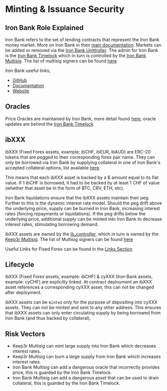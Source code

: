 # Minting & Issuance Security

## Iron Bank Role Explained

Iron Bank refers to the set of lending contracts that represent the Iron Bank money market. More on Iron Bank in their [main documentation](https://docs.ib.xyz/). Markets can be added or removed via the [Iron Bank Unittroller](https://etherscan.io/address/0xAB1c342C7bf5Ec5F02ADEA1c2270670bCa144CbB). The admin for Iron Bank is the [Iron Bank Timelock](https://etherscan.io/address/0x5b12f04e22384b01f42ed14da23eacd21f14ac17#code) which in turn is controlled by the [Iron Bank Multisig](https://etherscan.io/address/0xa5fc0bbfcd05827ed582869b7254b6f141ba84eb#code). The list of multisig signers can be found [here](https://gnosis-safe.io/app/eth:0xA5fC0BbfcD05827ed582869b7254b6f141BA84Eb/settings/owners)

Iron Bank useful links;

* [GitHub](https://github.com/ibdotxyz)
* [Documentation](https://docs.ib.xyz/v/ethereum/)
* [Website](https://app.ib.xyz/)

## Oracles

Price Oracles are maintained by Iron Bank, more detail found [here](https://docs.ib.xyz/v/ethereum/lending-market/price-oracle), oracle updates are behind the [Iron Bank Timelock](https://etherscan.io/address/0x5b12f04e22384b01f42ed14da23eacd21f14ac17#code)

## ibXXX

ibXXX (Fixed Forex assets, example; ibCHF, ibEUR, ibAUD) are ERC-20 tokens that are pegged to their corresponding forex pair name. They can only be borrowed via Iron Bank by supplying collateral in one of Iron Bank's accepted collateral options, list available [here](https://docs.ib.xyz/v/ethereum/lending-market/collateral-factor).

This means that each ibXXX asset is backed by a $ amount equal to its fiat value. If 1 ibCHF is borrowed, it had to be backed by at least 1 CHF of value (whether that asset be in the form of BTC, CRV, ETH, etc).

Iron Bank liquidations ensure that the ibXXX assets maintain their peg. Further to this is the dynamic interest rate model. Should the peg drift above the underlying price, supply can be burned in Iron Bank, increasing interest rates (forcing repayments or liquidations). If the peg drifts below the underlying price, additional supply can be minted into Iron Bank to decrease interest rates, stimulating borrowing demand.

ibXXX assets are owned by the [ib\_controller](https://etherscan.io/address/0xa511da90c2f4c557456cd84cd003a1f74c202d80#code), which in turn is owned by the [Keep3r Multisig](https://etherscan.io/address/0x0d5dc686d0a2abbfdafdfb4d0533e886517d4e83). The list of Multisig signers can be found [here](https://gnosis-safe.io/app/eth:0x0d5dc686d0a2abbfdafdfb4d0533e886517d4e83/settings/owners)

Useful Links for Fixed Forex can be found in the [Links Section](broken-reference)

## Lifecycle

ibXXX (Fixed Forex assets, example: ibCHF) & cyXXX (Iron Bank assets, example: cyCHF) are explicitly linked. At contract deployment an ibXXX asset references a corresponding cyXXX asset, this can not be changed after deployment.

ibXXX assets can be `minted` only for the purpose of depositing into cyXXX assets. They can not be minted and sent to any other address. This ensures that ibXXX assets can only enter circulating supply by being borrowed from Iron Bank (and thus backed by collateral).

## Risk Vectors

* Keep3r Multisig can mint large supply into Iron Bank which decreases interest rates.
* Keep3r Multisig can burn a large supply from Iron Bank which increases interest rates.
* Iron Bank Multisig can add a dangerous oracle that incorrectly provides price, this is guarded by the Iron Bank Timelock.
* Iron Bank Multisig can add a dangerous asset that can be used to drain collateral, this is guarded by the Iron Bank Timelock.
